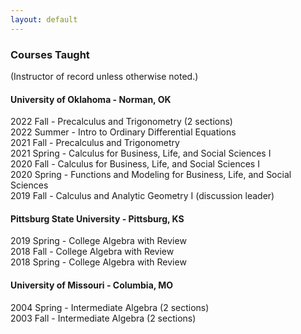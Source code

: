 ```yaml
---
layout: default
---
```


### Courses Taught

(Instructor of record unless otherwise noted.)

#### University of Oklahoma - Norman, OK

2022 Fall - Precalculus and Trigonometry (2 sections) <br/>
2022 Summer - Intro to Ordinary Differential Equations <br/>
2021 Fall - Precalculus and Trigonometry <br/>
2021 Spring - Calculus for Business, Life, and Social Sciences I <br/>
2020 Fall - Calculus for Business, Life, and Social Sciences I <br/>
2020 Spring - Functions and Modeling for Business, Life, and Social Sciences <br/>
2019 Fall - Calculus and Analytic Geometry I (discussion leader)

#### Pittsburg State University - Pittsburg, KS

2019 Spring - College Algebra with Review <br/>
2018 Fall - College Algebra with Review <br/>
2018 Spring - College Algebra with Review

#### University of Missouri - Columbia, MO

2004 Spring - Intermediate Algebra (2 sections) <br/>
2003 Fall - Intermediate Algebra (2 sections)

